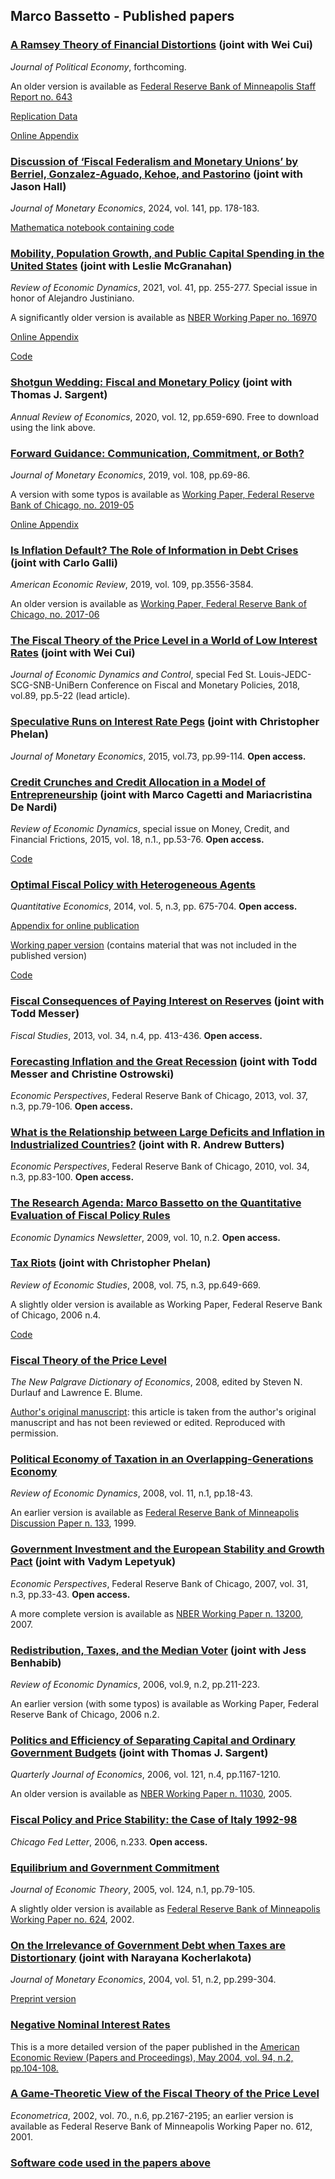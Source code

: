 ## Marco Bassetto - Published papers

### [A Ramsey Theory of Financial Distortions](https://doi.org/10.1086/729446) (joint with Wei Cui)
*Journal of Political Economy*, forthcoming.

An older version is available as [Federal Reserve Bank of Minneapolis Staff Report no. 643](https://doi.org/10.21034/sr.643)

[Replication Data](https://doi.org/10.7910/DVN/KWPPHV)

[Online Appendix](/research/financialrepression/Online_Appendix_Ramsey_financial_distortion.pdf)

### [Discussion of ‘Fiscal Federalism and Monetary Unions’ by Berriel, Gonzalez-Aguado, Kehoe, and Pastorino](https://doi.org/10.1016/j.jmoneco.2023.10.005) (joint with Jason Hall)
*Journal of Monetary Economics*, 2024, vol. 141, pp. 178-183.

[Mathematica notebook containing code](https://users.nber.org/~bassetto/software/carnegierochesterdiscussion/lqeconomy_algebra.nb)

### [Mobility, Population Growth, and Public Capital Spending in the United States](https://doi.org/10.1016/j.red.2021.02.014) (joint with Leslie McGranahan)
*Review of Economic Dynamics*, 2021, vol. 41, pp. 255-277. Special issue in honor of Alejandro Justiniano.

A significantly older version is available as [NBER Working Paper no. 16970](https://www.nber.org/papers/w16970)

[Online Appendix](https://ars.els-cdn.com/content/image/1-s2.0-S1094202521000181-mmc1.pdf)

[Code](https://ideas.repec.org/c/red/ccodes/20-27.html)

### [Shotgun Wedding: Fiscal and Monetary Policy](http://www.annualreviews.org/eprint/DSZHUICTFBV55IMICWNJ/full/10.1146/annurev-economics-091319-050022) (joint with Thomas J. Sargent)
*Annual Review of Economics*, 2020, vol. 12, pp.659-690.
Free to download using the link above.

### [Forward Guidance: Communication, Commitment, or Both?](https://doi.org/10.1016/j.jmoneco.2019.08.015)
*Journal of Monetary Economics*, 2019, vol. 108, pp.69-86.

A version with some typos is available as [Working Paper, Federal Reserve Bank of Chicago,  no. 2019-05](https://www.chicagofed.org/publications/working-papers/2019/2019-05)

[Online Appendix](/research/ulysses/onlineappendix.pdf)

### [Is Inflation Default? The Role of Information in Debt Crises](https://doi.org/10.1257/aer.20170721) (joint with Carlo Galli)
*American Economic Review*, 2019, vol. 109, pp.3556-3584.
    
An older version is available as [Working Paper, Federal Reserve Bank of Chicago,  no. 2017-06](https://www.chicagofed.org/publications/working-papers/2017/wp2017-06)

### [The Fiscal Theory of the Price Level in a World of Low Interest Rates](https://doi.org/10.1016/j.jedc.2018.01.006) (joint with Wei Cui)
*Journal of Economic Dynamics and Control*, special Fed St. Louis-JEDC-SCG-SNB-UniBern Conference on Fiscal and Monetary Policies, 2018, vol.89, pp.5-22 (lead article).

### [Speculative Runs on Interest Rate Pegs](http://dx.doi.org/10.1016/j.jmoneco.2015.03.002) (joint with Christopher Phelan)
*Journal of Monetary Economics*, 2015, vol.73, pp.99-114. **Open access.**

### [Credit Crunches and Credit Allocation in a Model of Entrepreneurship](http://dx.doi.org/10.1016/j.red.2014.08.003) (joint with Marco Cagetti and Mariacristina De Nardi)
*Review of Economic Dynamics*, special issue on Money, Credit, and Financial Frictions, 2015, vol. 18, n.1., pp.53-76. **Open access.**

[Code](http://ideas.repec.org/c/red/ccodes/14-53.html)

### [Optimal Fiscal Policy with Heterogeneous Agents](http://onlinelibrary.wiley.com/doi/10.3982/QE362/abstract)
*Quantitative Economics*, 2014, vol. 5, n.3, pp. 675-704. **Open access.**

[Appendix for online publication](https://qeconomics.org/supp/362/supplement.pdf)

[Working paper version](/research/opttax/combinedwpversion.pdf) (contains material that was not included in the published version)

[Code](http://qeconomics.org/supp/362/code_and_data.zip)

### [Fiscal Consequences of Paying Interest on Reserves](http://dx.doi.org/10.1111/j.1475-5890.2013.12014.x) (joint with Todd Messer)
*Fiscal Studies*, 2013, vol. 34, n.4, pp. 413-436. **Open access.**

### [Forecasting Inflation and the Great Recession](http://www.chicagofed.org/webpages/publications/economic_perspectives/2013/3q_bassetto_messer_ostrowski.cfm) (joint with Todd Messer and Christine Ostrowski)
*Economic Perspectives*, Federal Reserve Bank of Chicago, 2013, vol. 37, n.3, pp.79-106. **Open access.**

### [What is the Relationship between Large Deficits and Inflation in Industrialized Countries?](https://www.chicagofed.org/publications/economic-perspectives/2010/3qbassetto-butters) (joint with R. Andrew Butters)
*Economic Perspectives*, Federal Reserve Bank of Chicago, 2010, vol. 34, n.3, pp.83-100. **Open access.**

### [The Research Agenda: Marco Bassetto on the Quantitative Evaluation of Fiscal Policy Rules](https://www.economicdynamics.org/newsletter-april-2009/)
*Economic Dynamics Newsletter*, 2009, vol. 10, n.2. **Open access.**

### [Tax Riots](http://dx.doi.org/10.1111/j.1467-937X.2008.00484.x) (joint with Christopher Phelan)
*Review of Economic Studies*, 2008, vol. 75, n.3, pp.649-669.

A slightly older version is available as Working Paper, Federal Reserve Bank of Chicago, 2006 n.4.

[Code](https://m-bassetto.github.io/research/software/riots/softwareriots/)

### [Fiscal Theory of the Price Level](http://dx.doi.org/10.1057/9780230226203.0580)
*The New Palgrave Dictionary of Economics*, 2008, edited by Steven N. Durlauf and Lawrence E. Blume.

[Author's original manuscript](/research/palgrave/ftheorypost.pdf): this article is taken from the author's original manuscript and has not been reviewed or edited. Reproduced with permission.

### [Political Economy of Taxation in an Overlapping-Generations Economy](http://dx.doi.org/10.1016/j.red.2007.06.002)
*Review of Economic Dynamics*, 2008, vol. 11, n.1, pp.18-43.

An earlier version is available as [Federal Reserve Bank of Minneapolis Discussion Paper n. 133](https://www.minneapolisfed.org/research/discussion-papers/political-economy-of-taxation-in-an-overlappinggenerations-economy), 1999.

### [Government Investment and the European Stability and Growth Pact](http://www.chicagofed.org/digital_assets/publications/economic_perspectives/2007/ep_3qtr2007_part2_Bassetto_etal.pdf) (joint with Vadym Lepetyuk)
*Economic Perspectives*, Federal Reserve Bank of Chicago, 2007, vol. 31, n.3, pp.33-43. **Open access.**

A more complete version is available as [NBER Working Paper n. 13200](http://www.nber.org/papers/13200), 2007.

### [Redistribution, Taxes, and the Median Voter](http://dx.doi.org/10.1016/j.red.2006.02.001) (joint with Jess Benhabib)
*Review of Economic Dynamics*, 2006, vol.9, n.2, pp.211-223.

An earlier version (with some typos) is available as Working Paper, Federal Reserve Bank of Chicago, 2006 n.2.

### [Politics and Efficiency of Separating Capital and Ordinary Government Budgets](http://www.jstor.org/stable/25098824) (joint with Thomas J. Sargent)
*Quarterly Journal of Economics*, 2006, vol. 121, n.4, pp.1167-1210.

An older version is available as [NBER Working Paper n. 11030](http://papers.nber.org/papers/W11030), 2005.

### [Fiscal Policy and Price Stability: the Case of Italy 1992-98](http://www.chicagofed.org/webpages/publications/chicago_fed_letter/2006/december_233.cfm)
*Chicago Fed Letter*, 2006, n.233. **Open access.**

### [Equilibrium and Government Commitment](http://dx.doi.org/doi:10.1016/j.jet.2004.06.001)
*Journal of Economic Theory*, 2005, vol. 124, n.1, pp.79-105.

A slightly older version is available as [Federal Reserve Bank of Minneapolis Working Paper no. 624](http://minneapolisfed.org/research/wp/wp624.html), 2002.

### [On the Irrelevance of Government Debt when Taxes are Distortionary](http://dx.doi.org/doi:10.1016/j.jmoneco.2002.12.001) (joint with Narayana Kocherlakota)
*Journal of Monetary Economics*, 2004, vol. 51, n.2, pp.299-304.

[Preprint version](/research/ricardo/debtirr.pdf)

### [Negative Nominal Interest Rates](/research/negrates/negrates.pdf)
This is a more detailed version of the paper published in the
[American Economic Review (Papers and Proceedings), May 2004, vol. 94, n.2, pp.104-108.](http://www.jstor.org/stable/3592865)

### [A Game-Theoretic View of the Fiscal Theory of the Price Level](http://www.jstor.org/stable/3081984)
*Econometrica*, 2002, vol. 70., n.6, pp.2167-2195; an earlier version is available as Federal Reserve Bank of Minneapolis Working Paper no. 612, 2001.

### [Software code used in the papers above](/research/software/software)
